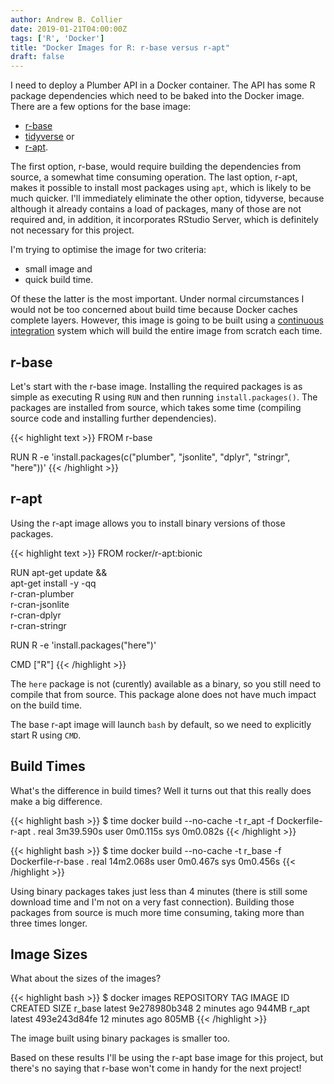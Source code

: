```yaml
---
author: Andrew B. Collier
date: 2019-01-21T04:00:00Z
tags: ['R', 'Docker']
title: "Docker Images for R: r-base versus r-apt"
draft: false
---
```


I need to deploy a Plumber API in a Docker container. The API has some R package dependencies which need to be baked into the Docker image. There are a few options for the base image:

- [r-base](https://hub.docker.com/_/r-base/)
- [tidyverse](https://hub.docker.com/r/rocker/tidyverse) or
- [r-apt](https://hub.docker.com/r/rocker/r-apt).

The first option, r-base, would require building the dependencies from source, a somewhat time consuming operation. The last option, r-apt, makes it possible to install most packages using `apt`, which is likely to be much quicker. I'll immediately eliminate the other option, tidyverse, because although it already contains a load of packages, many of those are not required and, in addition, it incorporates RStudio Server, which is definitely not necessary for this project.

I'm trying to optimise the image for two criteria:

- small image and
- quick build time.

Of these the latter is the most important. Under normal circumstances I would not be too concerned about build time because Docker caches complete layers. However, this image is going to be built using a [continuous integration](https://en.wikipedia.org/wiki/Continuous_integration) system which will build the entire image from scratch each time.

## r-base

Let's start with the r-base image. Installing the required packages is as simple as executing R using `RUN` and then running `install.packages()`. The packages are installed from source, which takes some time (compiling source code and installing further dependencies).

{{< highlight text >}}
FROM r-base

RUN R -e 'install.packages(c("plumber", "jsonlite", "dplyr", "stringr", "here"))'
{{< /highlight >}}

## r-apt

Using the r-apt image allows you to install binary versions of those packages.

{{< highlight text >}}
FROM rocker/r-apt:bionic

RUN apt-get update && \
    apt-get install -y -qq \
    	r-cran-plumber \
    	r-cran-jsonlite \
    	r-cran-dplyr \
    	r-cran-stringr

RUN R -e 'install.packages("here")'

CMD ["R"]
{{< /highlight >}}

The `here` package is not (curently) available as a binary, so you still need to compile that from source. This package alone does not have much impact on the build time.

The base r-apt image will launch `bash` by default, so we need to explicitly start R using `CMD`.

## Build Times

What's the difference in build times? Well it turns out that this really does make a big difference.

{{< highlight bash >}}
$ time docker build --no-cache -t r_apt -f Dockerfile-r-apt .
real    3m39.590s
user    0m0.115s
sys     0m0.082s
{{< /highlight >}}

{{< highlight bash >}}
$ time docker build --no-cache -t r_base -f Dockerfile-r-base .
real    14m2.068s
user    0m0.467s
sys     0m0.456s
{{< /highlight >}}

Using binary packages takes just less than 4 minutes (there is still some download time and I'm not on a very fast connection). Building those packages from source is much more time consuming, taking more than three times longer.

## Image Sizes

What about the sizes of the images?

{{< highlight bash >}}
$ docker images
REPOSITORY                          TAG                 IMAGE ID            CREATED             SIZE
r_base                              latest              9e278980b348        2 minutes ago       944MB
r_apt                               latest              493e243d84fe        12 minutes ago      805MB
{{< /highlight >}}

The image built using binary packages is smaller too.

Based on these results I'll be using the r-apt base image for this project, but there's no saying that r-base won't come in handy for the next project!